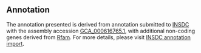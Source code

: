 

Annotation
----------

The annotation presented is derived from annotation submitted to
[INSDC](http://www.insdc.org) with the assembly accession
[GCA\_000616765.1](http://www.ebi.ac.uk/ena/data/view/GCA_000616765.1),
with additional non-coding genes derived from
[Rfam](http://rfam.xfam.org/). For more details, please visit [INSDC
annotation
import](http://ensemblgenomes.org/info/data/insdc_annotation).
